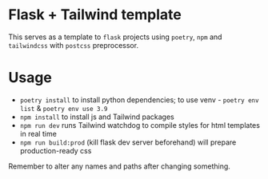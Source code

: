 # Flask + Tailwind template

This serves as a template to `flask` projects using `poetry`, `npm` and `tailwindcss` with `postcss` preprocessor.

# Usage

- `poetry install` to install python dependencies; to use venv - `poetry env list` & `poetry env use 3.9`
- `npm install` to install js and Tailwind packages
- `npm run dev` runs Tailwind watchdog to compile styles for html templates in real time
- `npm run build:prod` (kill flask dev server beforehand) will prepare production-ready css

Remember to alter any names and paths after changing something.
